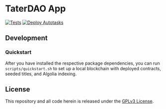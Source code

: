 # TaterDAO App

[![Tests](https://github.com/TaterDAO/app/actions/workflows/tests.yml/badge.svg)](https://github.com/TaterDAO/app/actions/workflows/tests.yml)
[![Deploy Autotasks](https://github.com/TaterDAO/app/actions/workflows/deploy-autotasks.yml/badge.svg)](https://github.com/TaterDAO/app/actions/workflows/deploy-autotasks.yml)

## Development

### Quickstart

After you have installed the respective package dependencies, you can run `scripts/quickstart.sh` to set up a local blockchain with deployed contracts, seeded titles, and Algolia indexing.

## License

This repository and all code herein is released under the [GPLv3 License](docs/LICENSE.md).
